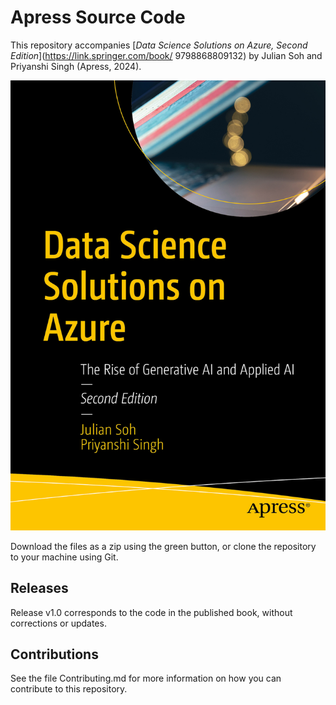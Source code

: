 # Apress Source Code

This repository accompanies [*Data Science Solutions on Azure, Second Edition*](https://link.springer.com/book/	
9798868809132) by Julian Soh and Priyanshi Singh (Apress, 2024).

[comment]: #cover
![Cover image](979-8-8688-0913-2.jpg)

Download the files as a zip using the green button, or clone the repository to your machine using Git.

## Releases

Release v1.0 corresponds to the code in the published book, without corrections or updates.

## Contributions

See the file Contributing.md for more information on how you can contribute to this repository.